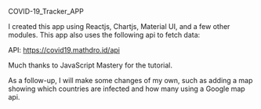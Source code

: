 COVID-19_Tracker_APP

I created this app using Reactjs, Chartjs, Material UI, and a few other modules. This app also uses the following api to fetch data:

API: https://covid19.mathdro.id/api

Much thanks to JavaScript Mastery for the tutorial.

As a follow-up, I will make some changes of my own, such as adding a map showing which countries are infected and how many using a Google map api.

